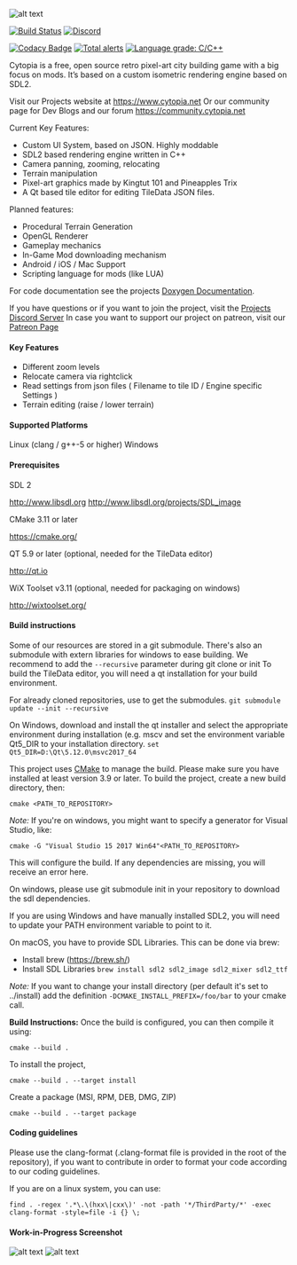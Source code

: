 ![alt text](https://raw.githubusercontent.com/JimmySnails/Cytopia/master/resources/images/app_icons/logo_big_textured.png)

[![Build Status](https://travis-ci.org/JimmySnails/Cytopia.svg?branch=master)](https://travis-ci.org/JimmySnails/Cytopia)
[![Discord](https://img.shields.io/discord/448344322887254018.svg?logo=discord)](https://discord.gg/qwa2H3G)

[![Codacy Badge](https://api.codacy.com/project/badge/Grade/f686b5cf79384e0ab807578cb392b0bc)](https://www.codacy.com/app/JimmySnails/Cytopia?utm_source=github.com&amp;utm_medium=referral&amp;utm_content=JimmySnails/Cytopia&amp;utm_campaign=Badge_Grade)
[![Total alerts](https://img.shields.io/lgtm/alerts/g/JimmySnails/Cytopia.svg?logo=lgtm&logoWidth=18)](https://lgtm.com/projects/g/JimmySnails/Cytopia/alerts/)
[![Language grade: C/C++](https://img.shields.io/lgtm/grade/cpp/g/JimmySnails/Cytopia.svg?logo=lgtm&logoWidth=18)](https://lgtm.com/projects/g/JimmySnails/Cytopia/context:cpp)

Cytopia is a free, open source retro pixel-art city building game with a big focus on mods. It’s based on a custom isometric rendering engine based on SDL2. 

Visit our Projects website at <https://www.cytopia.net>
Or our community page for Dev Blogs and our forum <https://community.cytopia.net>

Current Key Features:
- Custom UI System, based on JSON. Highly moddable
- SDL2 based rendering engine written in C++
- Camera panning, zooming, relocating
- Terrain manipulation
- Pixel-art graphics made by Kingtut 101 and Pineapples Trix
- A Qt based tile editor for editing TileData JSON files.

Planned features:
- Procedural Terrain Generation
- OpenGL Renderer
- Gameplay mechanics
- In-Game Mod downloading mechanism
- Android / iOS / Mac Support
- Scripting language for mods (like LUA)

For code documentation see the projects [Doxygen Documentation](https://jimmysnails.github.io/Cytopia/).

If you have questions or if you want to join the project, visit the [Projects Discord Server](https://discord.gg/qwa2H3G) 
In case you want to support our project on patreon, visit our [Patreon Page](https://patreon.com/cytopia) 

#### Key Features
- Different zoom levels
- Relocate camera via rightclick
- Read settings from json files ( Filename to tile ID  / Engine specific Settings )
- Terrain editing (raise / lower terrain)
  
#### Supported Platforms
Linux (clang / g++-5 or higher)
Windows
  
#### Prerequisites

SDL 2
 
<http://www.libsdl.org>
<http://www.libsdl.org/projects/SDL_image>
 
CMake 3.11 or later
 
<https://cmake.org/>
  
QT 5.9 or later (optional, needed for the TileData editor)
 
<http://qt.io>

WiX Toolset v3.11 (optional, needed for packaging on windows)

<http://wixtoolset.org/>

#### Build instructions

Some of our resources are stored in a git submodule. There's also an submodule with extern libraries for windows to ease building.
We recommend to add the `--recursive` parameter during git clone or init 
To build the TileData editor, you will need a qt installation for your build environment. 

For already cloned repositories, use to get the submodules.
`git submodule update --init --recursive`

On Windows, download and install the qt installer and select the appropriate environment during installation (e.g. mscv
and set the environment variable Qt5_DIR to your installation directory.
`set Qt5_DIR=D:\Qt\5.12.0\msvc2017_64`

This project uses [CMake](https://cmake.org) to manage the build.
Please make sure you have installed at least version 3.9 or later.
To build the project, create a new build directory, then:

    cmake <PATH_TO_REPOSITORY>

*Note:* If you're on windows, you might want to specify a generator for Visual Studio, like:

    cmake -G "Visual Studio 15 2017 Win64"<PATH_TO_REPOSITORY>
 
This will configure the build.
If any dependencies are missing, you will receive an error here.

On windows, please use
    git submodule init
in your repository to download the sdl dependencies.

If you are using Windows and have manually installed SDL2, you will need to update your PATH environment variable to point to it.

On macOS, you have to provide SDL Libraries. This can be done via brew:

- Install brew (https://brew.sh/)
- Install SDL Libraries
`brew install sdl2 sdl2_image sdl2_mixer sdl2_ttf`

*Note:* If you want to change your install directory (per default it's set to ../install) add the definition `-DCMAKE_INSTALL_PREFIX=/foo/bar` to your cmake call.

**Build Instructions:**
Once the build is configured, you can then compile it using:

    cmake --build .
    
To install the project, 

    cmake --build . --target install

Create a package (MSI, RPM, DEB, DMG, ZIP)

    cmake --build . --target package

#### Coding guidelines

Please use the clang-format (.clang-format file is provided in the root of the repository), if you want to contribute in order to format your code according to our coding guidelines.

If you are on a linux system, you can use:

    find . -regex '.*\.\(hxx\|cxx\)' -not -path '*/ThirdParty/*' -exec clang-format -style=file -i {} \;  

#### Work-in-Progress Screenshot

![alt text](https://raw.githubusercontent.com/JimmySnails/Cytopia/master/images/Screenshot1.png)
![alt text](https://raw.githubusercontent.com/JimmySnails/Cytopia/master/images/Screenshot2.png)


